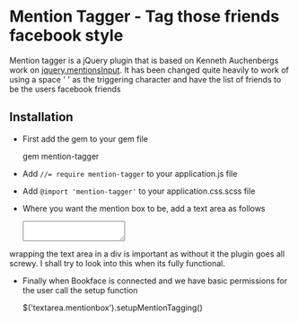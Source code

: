 # Mention Tagger - Tag those friends facebook style

Mention tagger is a jQuery plugin that is based on Kenneth Auchenbergs work on [jquery.mentionsInput](http://podio.github.com/jquery-mentions-input/). It has been changed quite heavily to work of using a space ' ' as the triggering character and have the list of friends to be the users facebook friends

## Installation

* First add the gem to your gem file

    gem mention-tagger
    
* Add ``//= require mention-tagger`` to your application.js file

* Add ``@import 'mention-tagger'`` to your application.css.scss file 

* Where you want the mention box to be, add a text area as follows

    <div>
      <textarea class="mentionbox"></textarea>
    </div>
    
wrapping the text area in a div is important as without it the plugin goes all screwy. I shall try to look into this when its fully functional.

* Finally when Bookface is connected and we have basic permissions for the user call the setup function

    $('textarea.mentionbox').setupMentionTagging()
    
